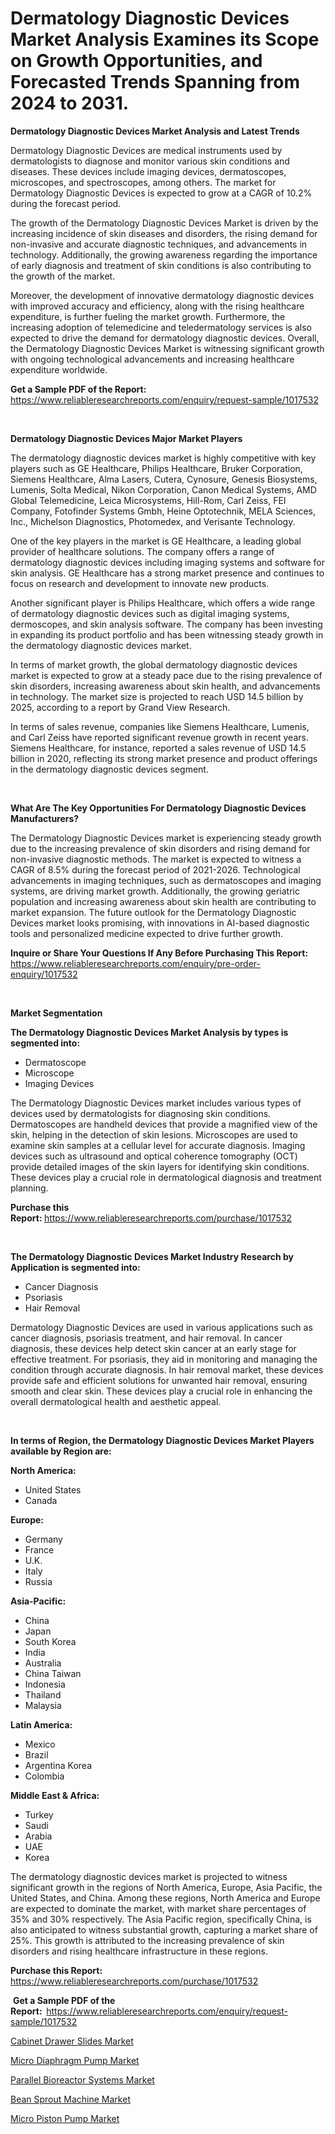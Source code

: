 <p><h1>Dermatology Diagnostic Devices Market Analysis Examines its Scope on Growth Opportunities, and Forecasted Trends Spanning from 2024 to 2031.</h1></p><p><strong>Dermatology Diagnostic Devices Market Analysis and Latest Trends</strong></p>
<p><p>Dermatology Diagnostic Devices are medical instruments used by dermatologists to diagnose and monitor various skin conditions and diseases. These devices include imaging devices, dermatoscopes, microscopes, and spectroscopes, among others. The market for Dermatology Diagnostic Devices is expected to grow at a CAGR of 10.2% during the forecast period. </p><p>The growth of the Dermatology Diagnostic Devices Market is driven by the increasing incidence of skin diseases and disorders, the rising demand for non-invasive and accurate diagnostic techniques, and advancements in technology. Additionally, the growing awareness regarding the importance of early diagnosis and treatment of skin conditions is also contributing to the growth of the market.</p><p>Moreover, the development of innovative dermatology diagnostic devices with improved accuracy and efficiency, along with the rising healthcare expenditure, is further fueling the market growth. Furthermore, the increasing adoption of telemedicine and teledermatology services is also expected to drive the demand for dermatology diagnostic devices. Overall, the Dermatology Diagnostic Devices Market is witnessing significant growth with ongoing technological advancements and increasing healthcare expenditure worldwide.</p></p>
<p><strong>Get a Sample PDF of the Report:&nbsp;</strong> <a href="https://www.reliableresearchreports.com/enquiry/request-sample/1017532">https://www.reliableresearchreports.com/enquiry/request-sample/1017532</a></p>
<p>&nbsp;</p>
<p><strong>Dermatology Diagnostic Devices Major Market Players</strong></p>
<p><p>The dermatology diagnostic devices market is highly competitive with key players such as GE Healthcare, Philips Healthcare, Bruker Corporation, Siemens Healthcare, Alma Lasers, Cutera, Cynosure, Genesis Biosystems, Lumenis, Solta Medical, Nikon Corporation, Canon Medical Systems, AMD Global Telemedicine, Leica Microsystems, Hill-Rom, Carl Zeiss, FEI Company, Fotofinder Systems Gmbh, Heine Optotechnik, MELA Sciences, Inc., Michelson Diagnostics, Photomedex, and Verisante Technology.</p><p>One of the key players in the market is GE Healthcare, a leading global provider of healthcare solutions. The company offers a range of dermatology diagnostic devices including imaging systems and software for skin analysis. GE Healthcare has a strong market presence and continues to focus on research and development to innovate new products.</p><p>Another significant player is Philips Healthcare, which offers a wide range of dermatology diagnostic devices such as digital imaging systems, dermoscopes, and skin analysis software. The company has been investing in expanding its product portfolio and has been witnessing steady growth in the dermatology diagnostic devices market.</p><p>In terms of market growth, the global dermatology diagnostic devices market is expected to grow at a steady pace due to the rising prevalence of skin disorders, increasing awareness about skin health, and advancements in technology. The market size is projected to reach USD 14.5 billion by 2025, according to a report by Grand View Research.</p><p>In terms of sales revenue, companies like Siemens Healthcare, Lumenis, and Carl Zeiss have reported significant revenue growth in recent years. Siemens Healthcare, for instance, reported a sales revenue of USD 14.5 billion in 2020, reflecting its strong market presence and product offerings in the dermatology diagnostic devices segment.</p></p>
<p>&nbsp;</p>
<p><strong>What Are The Key Opportunities For Dermatology Diagnostic Devices Manufacturers?</strong></p>
<p><p>The Dermatology Diagnostic Devices market is experiencing steady growth due to the increasing prevalence of skin disorders and rising demand for non-invasive diagnostic methods. The market is expected to witness a CAGR of 8.5% during the forecast period of 2021-2026. Technological advancements in imaging techniques, such as dermatoscopes and imaging systems, are driving market growth. Additionally, the growing geriatric population and increasing awareness about skin health are contributing to market expansion. The future outlook for the Dermatology Diagnostic Devices market looks promising, with innovations in AI-based diagnostic tools and personalized medicine expected to drive further growth.</p></p>
<p><strong>Inquire or Share Your Questions If Any Before Purchasing This Report:</strong> <a href="https://www.reliableresearchreports.com/enquiry/pre-order-enquiry/1017532">https://www.reliableresearchreports.com/enquiry/pre-order-enquiry/1017532</a></p>
<p>&nbsp;</p>
<p><strong>Market Segmentation</strong></p>
<p><strong>The Dermatology Diagnostic Devices Market Analysis by types is segmented into:</strong></p>
<p><ul><li>Dermatoscope</li><li>Microscope</li><li>Imaging Devices</li></ul></p>
<p><p>The Dermatology Diagnostic Devices market includes various types of devices used by dermatologists for diagnosing skin conditions. Dermatoscopes are handheld devices that provide a magnified view of the skin, helping in the detection of skin lesions. Microscopes are used to examine skin samples at a cellular level for accurate diagnosis. Imaging devices such as ultrasound and optical coherence tomography (OCT) provide detailed images of the skin layers for identifying skin conditions. These devices play a crucial role in dermatological diagnosis and treatment planning.</p></p>
<p><strong>Purchase this Report:&nbsp;</strong><a href="https://www.reliableresearchreports.com/purchase/1017532">https://www.reliableresearchreports.com/purchase/1017532</a></p>
<p>&nbsp;</p>
<p><strong>The Dermatology Diagnostic Devices Market Industry Research by Application is segmented into:</strong></p>
<p><ul><li>Cancer Diagnosis</li><li>Psoriasis</li><li>Hair Removal</li></ul></p>
<p><p>Dermatology Diagnostic Devices are used in various applications such as cancer diagnosis, psoriasis treatment, and hair removal. In cancer diagnosis, these devices help detect skin cancer at an early stage for effective treatment. For psoriasis, they aid in monitoring and managing the condition through accurate diagnosis. In hair removal market, these devices provide safe and efficient solutions for unwanted hair removal, ensuring smooth and clear skin. These devices play a crucial role in enhancing the overall dermatological health and aesthetic appeal.</p></p>
<p>&nbsp;</p>
<p><strong>In terms of Region, the Dermatology Diagnostic Devices Market Players available by Region are:</strong></p>
<p>
    <p> <strong> North America: </strong>
        <ul>
            <li>United States</li>
            <li>Canada</li>
        </ul>
        </p> 
    <p> <strong> Europe: </strong>
        <ul>
            <li>Germany</li>
            <li>France</li>
            <li>U.K.</li>
            <li>Italy</li>
            <li>Russia</li>
        </ul>
        </p> 
    <p> <strong> Asia-Pacific: </strong>
        <ul>
            <li>China</li>
            <li>Japan</li>
            <li>South Korea</li>
            <li>India</li>
            <li>Australia</li>
            <li>China Taiwan</li>
            <li>Indonesia</li>
            <li>Thailand</li>
            <li>Malaysia</li>
        </ul>
        </p> 
    <p> <strong> Latin America: </strong>
        <ul>
            <li>Mexico</li>
            <li>Brazil</li>
            <li>Argentina Korea</li>
            <li>Colombia</li>
        </ul>
        </p> 
    <p> <strong> Middle East & Africa: </strong>
        <ul>
            <li>Turkey</li>
            <li>Saudi</li>
            <li>Arabia</li>
            <li>UAE</li>
            <li>Korea</li>
        </ul>
    </p>
    </p>
<p><p>The dermatology diagnostic devices market is projected to witness significant growth in the regions of North America, Europe, Asia Pacific, the United States, and China. Among these regions, North America and Europe are expected to dominate the market, with market share percentages of 35% and 30% respectively. The Asia Pacific region, specifically China, is also anticipated to witness substantial growth, capturing a market share of 25%. This growth is attributed to the increasing prevalence of skin disorders and rising healthcare infrastructure in these regions.</p></p>
<p><strong>Purchase this Report: </strong><a href="https://www.reliableresearchreports.com/purchase/1017532">https://www.reliableresearchreports.com/purchase/1017532</a></p>
<p>&nbsp;<strong>Get a Sample PDF of the Report:&nbsp;&nbsp;</strong><a href="https://www.reliableresearchreports.com/enquiry/request-sample/1017532">https://www.reliableresearchreports.com/enquiry/request-sample/1017532</a></p>
<p><strong></strong></p>
<p><p><a href="https://medium.com/@emilywest91/cabinet-drawer-slides-market-insight-market-trends-growth-forecasted-from-2024-to-2031-fceac8027b1d">Cabinet Drawer Slides Market</a></p><p><a href="https://medium.com/@kathyburton10/micro-diaphragm-pump-market-share-evolution-and-market-growth-trends-2024-2031-1d1cd30c85a0">Micro Diaphragm Pump Market</a></p><p><a href="https://medium.com/@emilywest91/parallel-bioreactor-systems-market-furnishes-information-on-market-share-market-trends-and-market-50bc2f4916b6">Parallel Bioreactor Systems Market</a></p><p><a href="https://medium.com/@emilywest91/bean-sprout-machine-market-insight-market-trends-growth-forecasted-from-2024-to-2031-baa7fa701c38">Bean Sprout Machine Market</a></p><p><a href="https://medium.com/@kathyburton10/micro-piston-pump-market-analysis-and-sze-forecasted-for-period-from-2024-to-2031-cc098c01e7f5">Micro Piston Pump Market</a></p></p>